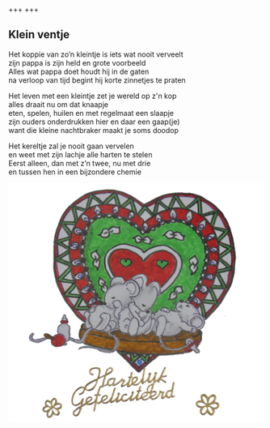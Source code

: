 +++
+++

## Klein ventje

Het koppie van zo’n kleintje is iets wat nooit verveelt \
zijn pappa is zijn held en grote voorbeeld \
Alles wat pappa doet houdt hij in de gaten \
na verloop van tijd begint hij korte zinnetjes te praten

Het leven met een kleintje zet je wereld op z'n kop \
alles draait nu om dat knaapje \
eten, spelen, huilen en met regelmaat een slaapje \
zijn ouders onderdrukken hier en daar een gaap(je) \
want die kleine nachtbraker maakt je soms doodop

Het kereltje zal je nooit gaan vervelen \
en weet met zijn lachje alle harten te stelen \
Eerst alleen, dan met z’n twee, nu met drie \
en tussen hen in een bijzondere chemie

![geboorte](geboorte.png)
